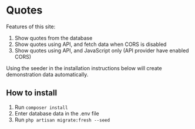 # Quotes

Features of this site:
1. Show quotes from the database
2. Show quotes using API, and fetch data when CORS is disabled
3. Show quotes using API, and JavaScript only (API provider have enabled CORS)

Using the seeder in the installation instructions below will create demonstration data automatically.

## How to install
1. Run ``composer install``
2. Enter database data in the .env file
3. Run ``php artisan migrate:fresh --seed``